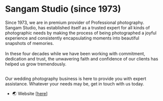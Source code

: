 # Sangam Studio (since 1973)

Since 1973, we are in premium provider of Professional photography.</br>
Sangam Studio, has established itself as a trusted expert for all kinds of photographic needs by making the process of being photographed a joyful experience and consistently encapsulating moments into beautiful snapshots of memories.</br></br>
In these four decades while we have been working with commitment, dedication and trust, the unwavering faith and confidence of our clients has helped us grow tremendously.</br></br>

Our wedding photography business is here to provide you with expert assistance. Whatever your needs may be, get in touch with us today.


- 🌏 Website [<a href="https://sangamstudio.in/">here</a>]
